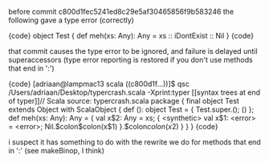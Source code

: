 before commit c800d1fec5241ed8c29e5af30465856f9b583246 the following gave a type error (correctly)

{code}
object Test {
  def meh(xs: Any): Any = xs :: iDontExist :: Nil
}
{code}

that commit causes the type error to be ignored, and failure is delayed until superaccessors (type error reporting is restored if you don't use methods that end in ':')

{code}
[adriaan@lampmac13 scala ((c800d1f...))]$ qsc /Users/adriaan/Desktop/typercrash.scala  -Xprint:typer
[[syntax trees at end of typer]]// Scala source: typercrash.scala
package <empty> {
  final object Test extends Object with ScalaObject {
    def <init>(): object Test = {
      Test.super.<init>();
      ()
    };
    def meh(xs: Any): Any = {
      <synthetic> val x$2: Any = xs;
      {
  <synthetic> val x$1: <error> = <error>;
  Nil.$colon$colon(x$1)
}.$colon$colon(x$2)
    }
  }
}
{code}

i suspect it has something to do with the rewrite we do for methods that end in ':' (see makeBinop, I think)
